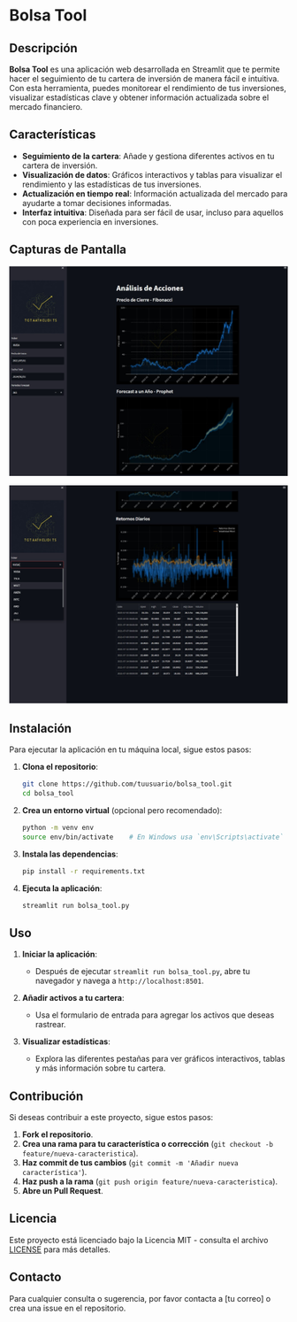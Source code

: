 # Bolsa Tool

## Descripción

**Bolsa Tool** es una aplicación web desarrollada en Streamlit que te permite hacer el seguimiento de tu cartera de inversión de manera fácil e intuitiva. Con esta herramienta, puedes monitorear el rendimiento de tus inversiones, visualizar estadísticas clave y obtener información actualizada sobre el mercado financiero.

## Características

- **Seguimiento de la cartera**: Añade y gestiona diferentes activos en tu cartera de inversión.
- **Visualización de datos**: Gráficos interactivos y tablas para visualizar el rendimiento y las estadísticas de tus inversiones.
- **Actualización en tiempo real**: Información actualizada del mercado para ayudarte a tomar decisiones informadas.
- **Interfaz intuitiva**: Diseñada para ser fácil de usar, incluso para aquellos con poca experiencia en inversiones.

## Capturas de Pantalla

![Interfaz principal](images/portada_1.jpeg)

![Gráficos y estadísticas](images/portada_2.jpeg)


## Instalación

Para ejecutar la aplicación en tu máquina local, sigue estos pasos:

1. **Clona el repositorio**:
   ```bash
   git clone https://github.com/tuusuario/bolsa_tool.git
   cd bolsa_tool
   ```

2. **Crea un entorno virtual** (opcional pero recomendado):
   ```bash
   python -m venv env
   source env/bin/activate    # En Windows usa `env\Scripts\activate`
   ```

3. **Instala las dependencias**:
   ```bash
   pip install -r requirements.txt
   ```

4. **Ejecuta la aplicación**:
   ```bash
   streamlit run bolsa_tool.py
   ```

## Uso

1. **Iniciar la aplicación**:
   - Después de ejecutar `streamlit run bolsa_tool.py`, abre tu navegador y navega a `http://localhost:8501`.

2. **Añadir activos a tu cartera**:
   - Usa el formulario de entrada para agregar los activos que deseas rastrear.
   
3. **Visualizar estadísticas**:
   - Explora las diferentes pestañas para ver gráficos interactivos, tablas y más información sobre tu cartera.

## Contribución

Si deseas contribuir a este proyecto, sigue estos pasos:

1. **Fork el repositorio**.
2. **Crea una rama para tu característica o corrección** (`git checkout -b feature/nueva-caracteristica`).
3. **Haz commit de tus cambios** (`git commit -m 'Añadir nueva característica'`).
4. **Haz push a la rama** (`git push origin feature/nueva-caracteristica`).
5. **Abre un Pull Request**.

## Licencia

Este proyecto está licenciado bajo la Licencia MIT - consulta el archivo [LICENSE](LICENSE) para más detalles.

## Contacto

Para cualquier consulta o sugerencia, por favor contacta a [tu correo] o crea una issue en el repositorio.
